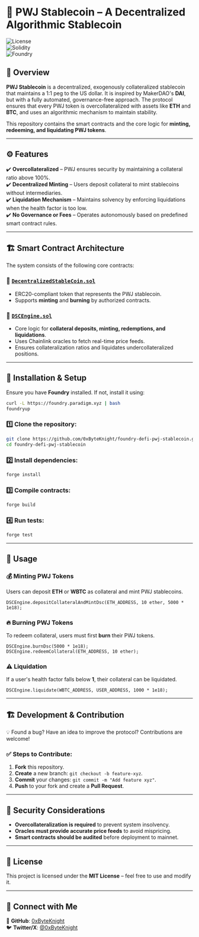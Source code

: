 # 🏦 PWJ Stablecoin – A Decentralized Algorithmic Stablecoin

![License](https://img.shields.io/badge/license-MIT-green)  
![Solidity](https://img.shields.io/badge/Solidity-%5E0.8.28-blue)  
![Foundry](https://img.shields.io/badge/Built%20With-Foundry-orange)  

## 📌 Overview

**PWJ Stablecoin** is a decentralized, exogenously collateralized stablecoin that maintains a 1:1 peg to the US dollar. It is inspired by MakerDAO's **DAI**, but with a fully automated, governance-free approach. The protocol ensures that every PWJ token is overcollateralized with assets like **ETH** and **BTC**, and uses an algorithmic mechanism to maintain stability.  

This repository contains the smart contracts and the core logic for **minting, redeeming, and liquidating PWJ tokens**.

---

## ⚙️ Features

✔️ **Overcollateralized** – PWJ ensures security by maintaining a collateral ratio above 100%.  
✔️ **Decentralized Minting** – Users deposit collateral to mint stablecoins without intermediaries.  
✔️ **Liquidation Mechanism** – Maintains solvency by enforcing liquidations when the health factor is too low.  
✔️ **No Governance or Fees** – Operates autonomously based on predefined smart contract rules.  

---

## 🏗 Smart Contract Architecture

The system consists of the following core contracts:

### 🔹 [`DecentralizedStableCoin.sol`](contracts/DecentralizedStableCoin.sol)
- ERC20-compliant token that represents the PWJ stablecoin.
- Supports **minting** and **burning** by authorized contracts.

### 🔹 [`DSCEngine.sol`](contracts/DSCEngine.sol)
- Core logic for **collateral deposits, minting, redemptions, and liquidations**.
- Uses Chainlink oracles to fetch real-time price feeds.
- Ensures collateralization ratios and liquidates undercollateralized positions.

---

## 🚀 Installation & Setup

Ensure you have **Foundry** installed. If not, install it using:

```sh
curl -L https://foundry.paradigm.xyz | bash
foundryup
```

### 1️⃣ Clone the repository:

```sh
git clone https://github.com/0xByteKnight/foundry-defi-pwj-stablecoin.git
cd foundry-defi-pwj-stablecoin
```

### 2️⃣ Install dependencies:

```sh
forge install
```

### 3️⃣ Compile contracts:

```sh
forge build
```

### 4️⃣ Run tests:

```sh
forge test
```

---

## 📜 Usage

### 💰 Minting PWJ Tokens
Users can deposit **ETH** or **WBTC** as collateral and mint PWJ stablecoins.

```solidity
DSCEngine.depositCollateralAndMintDsc(ETH_ADDRESS, 10 ether, 5000 * 1e18);
```

### 🔥 Burning PWJ Tokens
To redeem collateral, users must first **burn** their PWJ tokens.

```solidity
DSCEngine.burnDsc(5000 * 1e18);
DSCEngine.redeemCollateral(ETH_ADDRESS, 10 ether);
```

### ⚠️ Liquidation
If a user's health factor falls below **1**, their collateral can be liquidated.

```solidity
DSCEngine.liquidate(WBTC_ADDRESS, USER_ADDRESS, 1000 * 1e18);
```

---

## 🏗 Development & Contribution

💡 Found a bug? Have an idea to improve the protocol? Contributions are welcome!  

### ✅ Steps to Contribute:
1. **Fork** this repository.  
2. **Create** a new branch: `git checkout -b feature-xyz`.  
3. **Commit** your changes: `git commit -m "Add feature xyz"`.  
4. **Push** to your fork and create a **Pull Request**.  

---

## 🔐 Security Considerations

- **Overcollateralization is required** to prevent system insolvency.
- **Oracles must provide accurate price feeds** to avoid mispricing.
- **Smart contracts should be audited** before deployment to mainnet.

---

## 📜 License

This project is licensed under the **MIT License** – feel free to use and modify it.  

---

## 🔗 Connect with Me  

💼 **GitHub**: [0xByteKnight](https://github.com/0xByteKnight)  
🐦 **Twitter/X**: [@0xByteKnight](https://twitter.com/0xByteKnight)  
